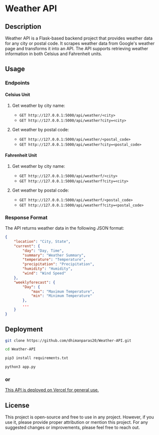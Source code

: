 # Weather API

## Description
Weather API is a Flask-based backend project that provides weather data for any city or postal code. It scrapes weather data from Google's weather page and transforms it into an API. The API supports retrieving weather information in both Celsius and Fahrenheit units.

## Usage

### Endpoints

#### Celsius Unit
1. Get weather by city name:
   - `GET http://127.0.0.1:5000/api/weather/<city>`
   - `GET http://127.0.0.1:5000/api/weather?city=<city>`

2. Get weather by postal code:
   - `GET http://127.0.0.1:5000/api/weather/<postal_code>`
   - `GET http://127.0.0.1:5000/api/weather?city=<postal_code>`

#### Fahrenheit Unit
1. Get weather by city name:
   - `GET http://127.0.0.1:5000/api/weatherf/<city>`
   - `GET http://127.0.0.1:5000/api/weatherf?city=<city>`

2. Get weather by postal code:
   - `GET http://127.0.0.1:5000/api/weatherf/<postal_code>`
   - `GET http://127.0.0.1:5000/api/weatherf?city=<postal_code>`

### Response Format
The API returns weather data in the following JSON format:

```json
{
    "location": "City, State",
    "current": {
        "day": "Day, Time",
        "summary": "Weather Summary",
        "temperature": "Temperature",
        "precipitation": "Precipitation",
        "humidity": "Humidity",
        "wind": "Wind Speed"
    },
    "weeklyforecast": {
        "Day": {
            "max": "Maximum Temperature",
            "min": "Minimum Temperature"
        },
        ...
    }
}
```
## Deployment
```sh
git clone https://github.com/dhimanparas20/Weather-API.git
```
```sh
cd Weather-API
```
```sh
pip3 install requirements.txt
```
```sh
python3 app.py
```
### or
[This API is deployed on Vercel for general use.](https://weather-iota-tan.vercel.app/api/weather/)


## License
This project is open-source and free to use in any project. However, if you use it, please provide proper attribution or mention this project. For any suggested changes or improvements, please feel free to reach out.
